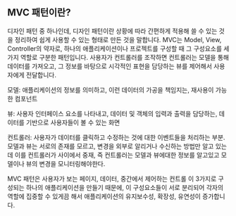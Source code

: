 <!--
파일 이름은 날짜-카테고리 (예시: 2021-03-21-network.md)
-->

## MVC 패턴이란?

디자인 패턴 중 하나인데, 디자인 패턴이란 상황에 따라 간편하게 적용해 쓸 수 있는 것을 정리하여 쉽게 사용할 수 있는 형태로 만든 것을 말합니다.
MVC는 Model, View, Controller의 약자로, 하나의 애플리케이션이나 프로젝트를 구성할 때 그 구성요소를 세가지 역할로 구분한 패턴입니다. 사용자가 컨트롤러를 조작하면 컨트롤러는 모델을 통해 데이터를 가져오고, 그 정보를 바탕으로 시각적인 표현을 담당하는 뷰를 제어해서 사용자에게 전달합니다.

모델: 애플리케이션의 정보를 의미하고, 이런 데이터의 가공을 책임지는, 재사용이 가능한 컴포넌트

뷰: 사용자 인터페이스 요소를 나타내고, 데이터 및 객체의 입력과 출력을 담당하는, 데이터를 기반으로 사용자들이 볼 수 있는 화면

컨트롤러: 사용자가 데이터를 클릭하고 수정하는 것에 대한 이벤트들을 처리하는 부분. 모델과 뷰는 서로의 존재를 모르고, 변경을 외부로 알리거나 수신하는 방법만 알고 있는데 이를 컨트롤러가 사이에서 중재, 즉 컨트롤러는 모델과 뷰에대한 정보를 알고있고 모델이나 뷰의 변경을 모니터링해야한다.

MVC 패턴은 사용자가 보는 페이지, 데이터, 중간에서 제어하는 컨트롤 이 3가지로 구성되는 하나의 애플리케이션을 만들기 때문에, 이 구성요소들이 서로 분리되어 각자의 역할에 집중할 수 있게끔 해서 애플리케이션의 유지보수성, 확장성, 유연성이 증가합니다.



